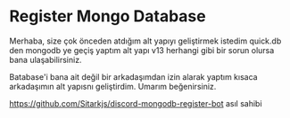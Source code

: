 # Register Mongo Database

Merhaba, size çok önceden atdığım alt yapıyı geliştirmek istedim quick.db den mongodb ye geçiş yaptım alt yapı v13 herhangi gibi bir sorun olursa bana ulaşabilirsiniz.

Batabase'i bana ait değil bir arkadaşımdan izin alarak yaptım kısaca arkadaşımın alt yapısnı geliştirdim. Umarım beğenirsiniz.

https://github.com/Sitarkjs/discord-mongodb-register-bot asıl sahibi
